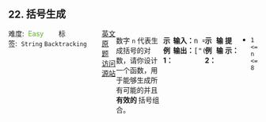 <div style="font-size: 20px; margin-bottom: 15px; font-weight: bold;">22. 括号生成</div>
<div style="display: flex; font-size: 14px; justify-content: space-between;"><div><span style="margin-right: 30px;">难度:&nbsp;&nbsp;<label style="color: rgb(90, 183, 38);">Easy</label></span><span style="margin-right: 30px;">标签:&nbsp;&nbsp;<code>String</code>&nbsp;<code>Backtracking</code></span></div><div><span style="margin-right: 15px;"><a href="https://leetcode.com/problems/generate-parentheses/">英文原题</a></span><span><a href="https://leetcode-cn.com/problems/generate-parentheses/">访问源站</a></span></div>
<hr style="height: 1px; margin: 1em 0px;" />
<p>数字 <code>n</code> 代表生成括号的对数，请你设计一个函数，用于能够生成所有可能的并且 <strong>有效的 </strong>括号组合。</p>

<p> </p>

<p><strong>示例 1：</strong></p>

<pre>
<strong>输入：</strong>n = 3
<strong>输出：</strong>["((()))","(()())","(())()","()(())","()()()"]
</pre>

<p><strong>示例 2：</strong></p>

<pre>
<strong>输入：</strong>n = 1
<strong>输出：</strong>["()"]
</pre>

<p> </p>

<p><strong>提示：</strong></p>

<ul>
	<li><code>1 &lt;= n &lt;= 8</code></li>
</ul>
